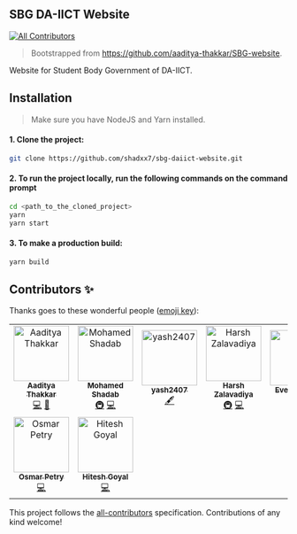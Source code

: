 ## SBG DA-IICT Website

[![All Contributors](https://img.shields.io/badge/all_contributors-9-orange.svg?style=flat-square)](#contributors)

> Bootstrapped from https://github.com/aaditya-thakkar/SBG-website.

Website for Student Body Government of DA-IICT.

## Installation

> Make sure you have NodeJS and Yarn installed.

#### 1. Clone the project:

```bash
git clone https://github.com/shadxx7/sbg-daiict-website.git
```

#### 2. To run the project locally, run the following commands on the command prompt

```bash
cd <path_to_the_cloned_project>
yarn
yarn start
```

#### 3. To make a production build:

```bash
yarn build
```

## Contributors ✨

Thanks goes to these wonderful people ([emoji key](https://allcontributors.org/docs/en/emoji-key)):

<!-- ALL-CONTRIBUTORS-LIST:START - Do not remove or modify this section -->
<!-- prettier-ignore -->
<table>
  <tr>
    <td align="center"><a href="http://www.aadityathakkar.website"><img src="https://avatars2.githubusercontent.com/u/11131382?v=4" width="100px;" alt="Aaditya Thakkar"/><br /><sub><b>Aaditya Thakkar</b></sub></a><br /><a href="https://github.com/ossdaiict/sbg-daiict-website/commits?author=aaditya-thakkar" title="Code">💻</a> <a href="#design-aaditya-thakkar" title="Design">🎨</a></td>
    <td align="center"><a href="https://statebait.github.io"><img src="https://avatars1.githubusercontent.com/u/22408263?v=4" width="100px;" alt="Mohamed Shadab"/><br /><sub><b>Mohamed Shadab</b></sub></a><br /><a href="#infra-statebait" title="Infrastructure (Hosting, Build-Tools, etc)">🚇</a> <a href="https://github.com/ossdaiict/sbg-daiict-website/commits?author=statebait" title="Code">💻</a></td>
    <td align="center"><a href="https://github.com/yash2407"><img src="https://avatars3.githubusercontent.com/u/40687220?v=4" width="100px;" alt="yash2407"/><br /><sub><b>yash2407</b></sub></a><br /><a href="#content-yash2407" title="Content">🖋</a></td>
    <td align="center"><a href="https://foobars.in"><img src="https://avatars3.githubusercontent.com/u/5774849?v=4" width="100px;" alt="Harsh Zalavadiya"/><br /><sub><b>Harsh Zalavadiya</b></sub></a><br /><a href="#infra-harshzalavadiya" title="Infrastructure (Hosting, Build-Tools, etc)">🚇</a> <a href="https://github.com/ossdaiict/sbg-daiict-website/commits?author=harshzalavadiya" title="Code">💻</a></td>
    <td align="center"><a href="http://codepen.io/evellynlima"><img src="https://avatars3.githubusercontent.com/u/17098111?v=4" width="100px;" alt="Evellyn Lima"/><br /><sub><b>Evellyn Lima</b></sub></a><br /><a href="#infra-evelew" title="Infrastructure (Hosting, Build-Tools, etc)">🚇</a></td>
    <td align="center"><a href="http://dhaval.codersfield.com"><img src="https://avatars3.githubusercontent.com/u/16662228?v=4" width="100px;" alt="Dhavalkumar Prajapati"/><br /><sub><b>Dhavalkumar Prajapati</b></sub></a><br /><a href="https://github.com/ossdaiict/sbg-daiict-website/commits?author=adhavalboy" title="Code">💻</a> <a href="#design-adhavalboy" title="Design">🎨</a></td>
    <td align="center"><a href="http://dev.nikhil863@gmail.com"><img src="https://avatars1.githubusercontent.com/u/30630904?v=4" width="100px;" alt="Nikhil Sharma"/><br /><sub><b>Nikhil Sharma</b></sub></a><br /><a href="https://github.com/ossdaiict/sbg-daiict-website/commits?author=nik72619c" title="Code">💻</a></td>
  </tr>
  <tr>
    <td align="center"><a href="https://github.com/osmarpetry"><img src="https://avatars1.githubusercontent.com/u/13261860?v=4" width="100px;" alt="Osmar Petry"/><br /><sub><b>Osmar Petry</b></sub></a><br /><a href="https://github.com/ossdaiict/sbg-daiict-website/commits?author=osmarpetry" title="Code">💻</a></td>
    <td align="center"><a href="https://github.com/hitgo00"><img src="https://avatars2.githubusercontent.com/u/41156157?v=4" width="100px;" alt="Hitesh Goyal"/><br /><sub><b>Hitesh Goyal</b></sub></a><br /><a href="https://github.com/ossdaiict/sbg-daiict-website/commits?author=hitgo00" title="Code">💻</a></td>
  </tr>
</table>

<!-- ALL-CONTRIBUTORS-LIST:END -->

This project follows the [all-contributors](https://github.com/all-contributors/all-contributors) specification. Contributions of any kind welcome!
